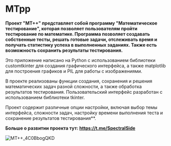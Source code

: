 # MTpp
**Проект "MT++" представляет собой программу "Математическое тестирование", которая позволяет пользователям пройти тестирование по математике. Программа позволяет создавать собственные тесты, решать готовые задачи, отслеживать время и получать статистику успеха в выполненных заданиях. Также есть возможность сохранить результаты тестирования.**

Это приложение написано на Python с использованием библиотеки customtkinter для создания графического интерфейса, а также matplotlib для построения графиков и PIL для работы с изображениями.

В проекте реализованы функции создания, сохранения и решения математических задач разной сложности, а также обработка результатов тестирования. Пользовательский интерфейс разработан с использованием библиотеки tkinter.

Проект содержит различные опции настройки, включая выбор темы интерфейса, сложности задач, настройку времени выполнения теста и сохранение результатов тестирования**.

**Больше о развитии проекта тут: https://t.me/SpectralSide**

![MT++_4C0BbogQKD](https://github.com/SL1dee36/MTpp/assets/84046495/bf731d8b-989e-490d-b148-a1934c536b8d)
